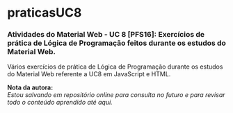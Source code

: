 # praticasUC8
<h3>Atividades do Material Web - UC 8 [PFS16]: Exercícios de prática de Lógica de Programação feitos durante os estudos do Material Web.</h3>

Vários exercícios de prática de Lógica de Programação durante os estudos do Material Web referente a UC8 em JavaScript e HTML.

<b>Nota da autora:</b>
<br><i>Estou salvando em repositório online para consulta no futuro e para revisar todo o conteúdo aprendido até aqui.</i>
